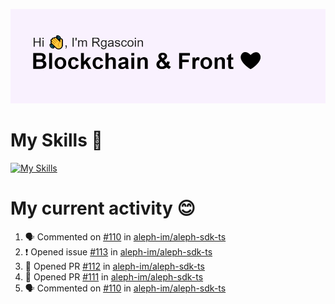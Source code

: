<!--
**Rgascoin/Rgascoin** is a ✨ _special_ ✨ repository because its `README.md` (this file) appears on your GitHub profile.
-->

![image info](./header.png)


# My Skills 🌟

[![My Skills](https://skillicons.dev/icons?i=solidity,nextjs,tailwind,react,nodejs,ts,docker,jest,py,postgres,git,bash,cpp)](https://skillicons.dev)


# My current activity 😊

<!--START_SECTION:activity-->
1. 🗣 Commented on [#110](https://github.com/aleph-im/aleph-sdk-ts/issues/110) in [aleph-im/aleph-sdk-ts](https://github.com/aleph-im/aleph-sdk-ts)
2. ❗️ Opened issue [#113](https://github.com/aleph-im/aleph-sdk-ts/issues/113) in [aleph-im/aleph-sdk-ts](https://github.com/aleph-im/aleph-sdk-ts)
3. 💪 Opened PR [#112](https://github.com/aleph-im/aleph-sdk-ts/pull/112) in [aleph-im/aleph-sdk-ts](https://github.com/aleph-im/aleph-sdk-ts)
4. 💪 Opened PR [#111](https://github.com/aleph-im/aleph-sdk-ts/pull/111) in [aleph-im/aleph-sdk-ts](https://github.com/aleph-im/aleph-sdk-ts)
5. 🗣 Commented on [#110](https://github.com/aleph-im/aleph-sdk-ts/issues/110) in [aleph-im/aleph-sdk-ts](https://github.com/aleph-im/aleph-sdk-ts)
<!--END_SECTION:activity-->

